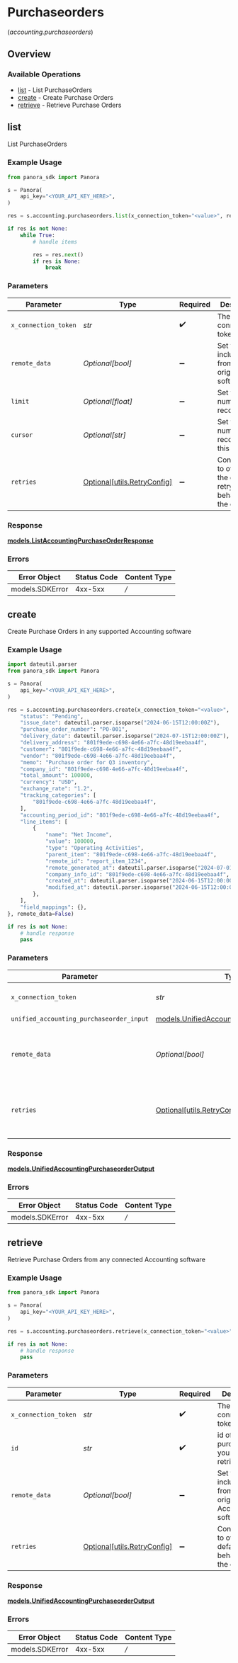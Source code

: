 # Purchaseorders
(*accounting.purchaseorders*)

## Overview

### Available Operations

* [list](#list) - List  PurchaseOrders
* [create](#create) - Create Purchase Orders
* [retrieve](#retrieve) - Retrieve Purchase Orders

## list

List  PurchaseOrders

### Example Usage

```python
from panora_sdk import Panora

s = Panora(
    api_key="<YOUR_API_KEY_HERE>",
)

res = s.accounting.purchaseorders.list(x_connection_token="<value>", remote_data=True, limit=10, cursor="1b8b05bb-5273-4012-b520-8657b0b90874")

if res is not None:
    while True:
        # handle items

        res = res.next()
        if res is None:
            break

```

### Parameters

| Parameter                                                           | Type                                                                | Required                                                            | Description                                                         | Example                                                             |
| ------------------------------------------------------------------- | ------------------------------------------------------------------- | ------------------------------------------------------------------- | ------------------------------------------------------------------- | ------------------------------------------------------------------- |
| `x_connection_token`                                                | *str*                                                               | :heavy_check_mark:                                                  | The connection token                                                |                                                                     |
| `remote_data`                                                       | *Optional[bool]*                                                    | :heavy_minus_sign:                                                  | Set to true to include data from the original software.             | true                                                                |
| `limit`                                                             | *Optional[float]*                                                   | :heavy_minus_sign:                                                  | Set to get the number of records.                                   | 10                                                                  |
| `cursor`                                                            | *Optional[str]*                                                     | :heavy_minus_sign:                                                  | Set to get the number of records after this cursor.                 | 1b8b05bb-5273-4012-b520-8657b0b90874                                |
| `retries`                                                           | [Optional[utils.RetryConfig]](../../models/utils/retryconfig.md)    | :heavy_minus_sign:                                                  | Configuration to override the default retry behavior of the client. |                                                                     |

### Response

**[models.ListAccountingPurchaseOrderResponse](../../models/listaccountingpurchaseorderresponse.md)**

### Errors

| Error Object    | Status Code     | Content Type    |
| --------------- | --------------- | --------------- |
| models.SDKError | 4xx-5xx         | */*             |


## create

Create Purchase Orders in any supported Accounting software

### Example Usage

```python
import dateutil.parser
from panora_sdk import Panora

s = Panora(
    api_key="<YOUR_API_KEY_HERE>",
)

res = s.accounting.purchaseorders.create(x_connection_token="<value>", unified_accounting_purchaseorder_input={
    "status": "Pending",
    "issue_date": dateutil.parser.isoparse("2024-06-15T12:00:00Z"),
    "purchase_order_number": "PO-001",
    "delivery_date": dateutil.parser.isoparse("2024-07-15T12:00:00Z"),
    "delivery_address": "801f9ede-c698-4e66-a7fc-48d19eebaa4f",
    "customer": "801f9ede-c698-4e66-a7fc-48d19eebaa4f",
    "vendor": "801f9ede-c698-4e66-a7fc-48d19eebaa4f",
    "memo": "Purchase order for Q3 inventory",
    "company_id": "801f9ede-c698-4e66-a7fc-48d19eebaa4f",
    "total_amount": 100000,
    "currency": "USD",
    "exchange_rate": "1.2",
    "tracking_categories": [
        "801f9ede-c698-4e66-a7fc-48d19eebaa4f",
    ],
    "accounting_period_id": "801f9ede-c698-4e66-a7fc-48d19eebaa4f",
    "line_items": [
        {
            "name": "Net Income",
            "value": 100000,
            "type": "Operating Activities",
            "parent_item": "801f9ede-c698-4e66-a7fc-48d19eebaa4f",
            "remote_id": "report_item_1234",
            "remote_generated_at": dateutil.parser.isoparse("2024-07-01T12:00:00Z"),
            "company_info_id": "801f9ede-c698-4e66-a7fc-48d19eebaa4f",
            "created_at": dateutil.parser.isoparse("2024-06-15T12:00:00Z"),
            "modified_at": dateutil.parser.isoparse("2024-06-15T12:00:00Z"),
        },
    ],
    "field_mappings": {},
}, remote_data=False)

if res is not None:
    # handle response
    pass

```

### Parameters

| Parameter                                                                                         | Type                                                                                              | Required                                                                                          | Description                                                                                       | Example                                                                                           |
| ------------------------------------------------------------------------------------------------- | ------------------------------------------------------------------------------------------------- | ------------------------------------------------------------------------------------------------- | ------------------------------------------------------------------------------------------------- | ------------------------------------------------------------------------------------------------- |
| `x_connection_token`                                                                              | *str*                                                                                             | :heavy_check_mark:                                                                                | The connection token                                                                              |                                                                                                   |
| `unified_accounting_purchaseorder_input`                                                          | [models.UnifiedAccountingPurchaseorderInput](../../models/unifiedaccountingpurchaseorderinput.md) | :heavy_check_mark:                                                                                | N/A                                                                                               |                                                                                                   |
| `remote_data`                                                                                     | *Optional[bool]*                                                                                  | :heavy_minus_sign:                                                                                | Set to true to include data from the original Accounting software.                                | false                                                                                             |
| `retries`                                                                                         | [Optional[utils.RetryConfig]](../../models/utils/retryconfig.md)                                  | :heavy_minus_sign:                                                                                | Configuration to override the default retry behavior of the client.                               |                                                                                                   |

### Response

**[models.UnifiedAccountingPurchaseorderOutput](../../models/unifiedaccountingpurchaseorderoutput.md)**

### Errors

| Error Object    | Status Code     | Content Type    |
| --------------- | --------------- | --------------- |
| models.SDKError | 4xx-5xx         | */*             |


## retrieve

Retrieve Purchase Orders from any connected Accounting software

### Example Usage

```python
from panora_sdk import Panora

s = Panora(
    api_key="<YOUR_API_KEY_HERE>",
)

res = s.accounting.purchaseorders.retrieve(x_connection_token="<value>", id="801f9ede-c698-4e66-a7fc-48d19eebaa4f", remote_data=False)

if res is not None:
    # handle response
    pass

```

### Parameters

| Parameter                                                           | Type                                                                | Required                                                            | Description                                                         | Example                                                             |
| ------------------------------------------------------------------- | ------------------------------------------------------------------- | ------------------------------------------------------------------- | ------------------------------------------------------------------- | ------------------------------------------------------------------- |
| `x_connection_token`                                                | *str*                                                               | :heavy_check_mark:                                                  | The connection token                                                |                                                                     |
| `id`                                                                | *str*                                                               | :heavy_check_mark:                                                  | id of the purchaseorder you want to retrieve.                       | 801f9ede-c698-4e66-a7fc-48d19eebaa4f                                |
| `remote_data`                                                       | *Optional[bool]*                                                    | :heavy_minus_sign:                                                  | Set to true to include data from the original Accounting software.  | false                                                               |
| `retries`                                                           | [Optional[utils.RetryConfig]](../../models/utils/retryconfig.md)    | :heavy_minus_sign:                                                  | Configuration to override the default retry behavior of the client. |                                                                     |

### Response

**[models.UnifiedAccountingPurchaseorderOutput](../../models/unifiedaccountingpurchaseorderoutput.md)**

### Errors

| Error Object    | Status Code     | Content Type    |
| --------------- | --------------- | --------------- |
| models.SDKError | 4xx-5xx         | */*             |
